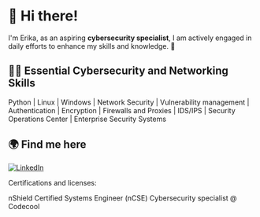 # 👋 Hi there!
I'm Erika, as an aspiring **cybersecurity specialist**, I am actively engaged in daily efforts to enhance my skills and knowledge. 🚀

## 👩‍💻 Essential Cybersecurity and Networking Skills

Python | Linux | Windows | Network Security | Vulnerability management | Authentication | Encryption | Firewalls and Proxies | IDS/IPS | Security Operations Center | Enterprise Security Systems

## 🌍 Find me here

[![LinkedIn](https://img.shields.io/badge/LinkedIn-%230077B5.svg?logo=linkedin&logoColor=white)](https://linkedin.com/in/erika-kovacs-cybersecurity/)

Certifications and licenses:

nShield Certified Systems Engineer (nCSE)
Cybersecurity specialist @ Codecool
